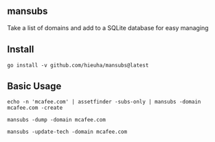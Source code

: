 ## mansubs
Take a list of domains and add to a SQLite database for easy managing

## Install
```
go install -v github.com/hieuha/mansubs@latest
```

## Basic Usage
```
echo -n 'mcafee.com' | assetfinder -subs-only | mansubs -domain mcafee.com -create 
```

```
mansubs -dump -domain mcafee.com
```

```
mansubs -update-tech -domain mcafee.com
```